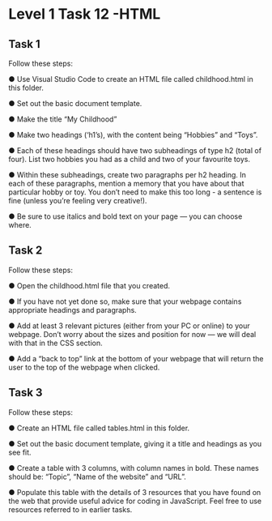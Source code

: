 # Level 1 Task 12 -HTML

## Task 1

Follow these steps:

● Use Visual Studio Code to create an HTML file called childhood.html in this
folder.

● Set out the basic document template.

● Make the title “My Childhood”

● Make two headings (‘h1’s), with the content being “Hobbies” and “Toys”.

● Each of these headings should have two subheadings of type h2 (total of
four). List two hobbies you had as a child and two of your favourite toys.

● Within these subheadings, create two paragraphs per h2 heading. In each
of these paragraphs, mention a memory that you have about that particular
hobby or toy. You don’t need to make this too long - a sentence is fine
(unless you’re feeling very creative!).

● Be sure to use italics and bold text on your page — you can choose where.

## Task 2

Follow these steps:

● Open the childhood.html file that you created.

● If you have not yet done so, make sure that your webpage contains
appropriate headings and paragraphs.

● Add at least 3 relevant pictures (either from your PC or online) to your
webpage. Don’t worry about the sizes and position for now — we will deal
with that in the CSS section.

● Add a “back to top” link at the bottom of your webpage that will return the
user to the top of the webpage when clicked.

## Task 3

Follow these steps:

● Create an HTML file called tables.html in this folder.

● Set out the basic document template, giving it a title and headings as you
see fit.

● Create a table with 3 columns, with column names in bold. These names
should be: “Topic”, “Name of the website” and “URL”.

● Populate this table with the details of 3 resources that you have found on
the web that provide useful advice for coding in JavaScript. Feel free to use
resources referred to in earlier tasks.
